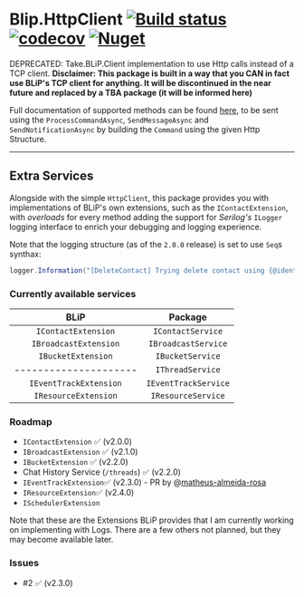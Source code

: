 # Blip.HttpClient [![Build status](https://ci.appveyor.com/api/projects/status/xg52i4obk27h92g9/branch/master?svg=true)](https://ci.appveyor.com/project/lfmundim/blip-httpclient/branch/master) [![codecov](https://codecov.io/gh/lfmundim/Blip.HttpClient/branch/master/graph/badge.svg)](https://codecov.io/gh/lfmundim/Blip.HttpClient) [![Nuget](https://buildstats.info/nuget/Blip.HttpClient)](https://www.nuget.org/packages/blip.httpclient)
DEPRECATED: Take.BLiP.Client implementation to use Http calls instead of a TCP client.
**Disclaimer: This package is built in a way that you CAN in fact use BLiP's TCP client for anything. It will be discontinued in the near future and replaced by a TBA package (it will be informed here)**

Full documentation of supported methods can be found [here](https://docs.blip.ai), to be sent using the `ProcessCommandAsync`, `SendMessageAsync` and `SendNotificationAsync` by building the `Command` using the given Http Structure.

---

## Extra Services
Alongside with the simple `HttpClient`, this package provides you with implementations of BLiP's own extensions, such as the `IContactExtension`, with *overloads* for every method adding the support for *Serilog's* `ILogger` logging interface to enrich your debugging and logging experience.

Note that the logging structure (as of the `2.0.0` release) is set to use `Seq`s synthax:
```csharp
logger.Information("[DeleteContact] Trying delete contact using {@identity}", identity);
```

### Currently available services
|   BLiP                |   Package           |
|:---------------------:|:-------------------:|
| `IContactExtension`   | `IContactService`   |
| `IBroadcastExtension` | `IBroadcastService` |
| `IBucketExtension`    | `IBucketService`    |
| --------------------- | `IThreadService`    |
| `IEventTrackExtension`| `IEventTrackService`|
| `IResourceExtension`  | `IResourceService`  |

### Roadmap 
* `IContactExtension` ✅ (v2.0.0)
* `IBroadcastExtension` ✅ (v2.1.0)
* `IBucketExtension` ✅ (v2.2.0)
* Chat History Service (`/threads`) ✅ (v2.2.0)
* `IEventTrackExtension`✅ (v2.3.0) - PR by @[matheus-almeida-rosa](https://github.com/matheus-almeida-rosa)
* `IResourceExtension`✅ (v2.4.0)
* `ISchedulerExtension`

Note that these are the Extensions BLiP provides that I am currently working on implementing with Logs. There are a few others not planned, but they may become available later.

### Issues
* #2 ✅ (v2.3.0)
